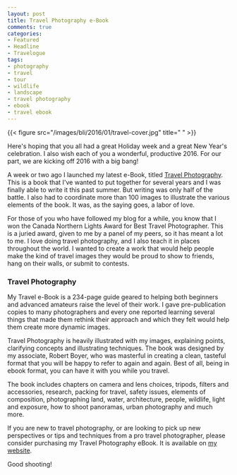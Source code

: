 ```yaml
---
layout: post
title: Travel Photography e-Book
comments: true
categories:
- Featured
- Headline
- Travelogue
tags:
- photography
- travel
- tour
- wildlife
- landscape
- travel photography
- ebook
- travel ebook
---
```


{{< figure src="/images/bli/2016/01/travel-cover.jpg" title="  " >}}

Here's hoping that you all had a great Holiday week and a great New Year's celebration.  I also wish each of you a wonderful, productive 2016. For our part, we are kicking off 2016 with a big bang!

<!--more-->

A week or two ago I launched my latest e-Book, titled [Travel Photography](http://shop.lesterpickerphoto.com/page/110). This is a book that I've wanted to put together for several years and I was finally able to write it this past summer. But writing was only half of the battle. I also had to coordinate more than 100 images to illustrate the various elements of the book. It was, as the saying goes, a labor of love.

For those of you who have followed my blog for a while, you know that I won the Canada Northern Lights Award for Best Travel Photographer. This is a juried award, given to me by a panel of my peers, so it has meant a lot to me. I love doing travel photography, and I also teach it in places throughout the world. I wanted to create a work that would help people make the kind of travel images they would be proud to show to friends, hang on their walls, or submit to contests. 

### Travel Photography

My Travel e-Book is a 234-page guide geared to helping both beginners and advanced amateurs raise the level of their work. I gave pre-publication copies to many photographers and every one reported learning several things that made them rethink their approach and which they felt would help them create more dynamic images. 

Travel Photography is heavily illustrated with my images, explaining points, clarifying concepts and illustrating techniques. The book was designed by my associate, Robert Boyer, who was masterful in creating a clean, tasteful format that you will be happy to refer to again and again. Best of all, being in ebook format, you can have it with you while you travel. 

The book includes chapters on camera and lens choices, tripods, filters and accessories, research, packing for travel, safety issues, elements of composition, photographing land, water, architecture, people, wildlife, light and exposure, how to shoot panoramas, urban photography and much more. 

If you are new to travel photography, or are looking to pick up new perspectives or tips and techniques from a pro travel photographer, please consider purchasing my Travel Photography eBook. It is available on [my website](http://shop.lesterpickerphoto.com/page/110). 

Good shooting!

